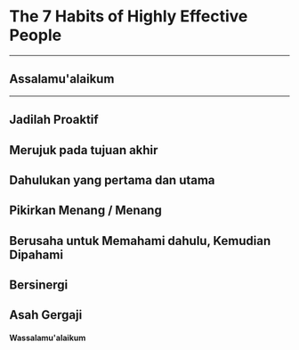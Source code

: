 # The 7 Habits of Highly Effective People
---
## Assalamu'alaikum
---
Jadilah Proaktif
---
Merujuk pada tujuan akhir
---
Dahulukan yang pertama dan utama
---
Pikirkan Menang / Menang
---
Berusaha untuk Memahami dahulu, Kemudian Dipahami
---
Bersinergi
---
Asah Gergaji
---
#### Wassalamu'alaikum
